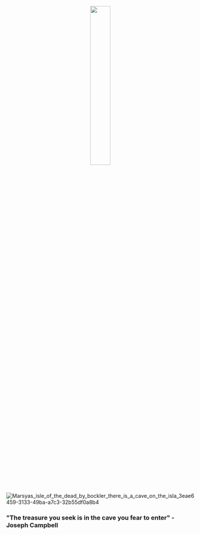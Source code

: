 <p align="center" width="100%">
    <img width="33%" src="[https://i.stack.imgur.com/RJj4x.png](https://user-images.githubusercontent.com/101160087/236653673-f60c6194-45df-4d88-8b1d-1e7ca720d857.png)">


![Marsyas_isle_of_the_dead_by_bockler_there_is_a_cave_on_the_isla_3eae6459-3133-49ba-a7c3-32b55df0a8b4]()

### "The treasure you seek is in the cave you fear to enter" -Joseph Campbell
</p>
<!--
**0xMarsyas/0xMarsyas** is a ✨ _special_ ✨ repository because its `README.md` (this file) appears on your GitHub profile.

Here are some ideas to get you started:

- 🔭 I’m currently working on ...
- 🌱 I’m currently learning ...
- 👯 I’m looking to collaborate on ...
- 🤔 I’m looking for help with ...
- 💬 Ask me about ...
- 📫 How to reach me: ...
- 😄 Pronouns: ...
- ⚡ Fun fact: ...
-->
